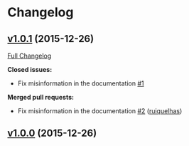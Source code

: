 # Changelog

## [v1.0.1](https://github.com/ruiquelhas/fischbacher/tree/v1.0.1) (2015-12-26)
[Full Changelog](https://github.com/ruiquelhas/fischbacher/compare/v1.0.0...v1.0.1)

**Closed issues:**

- Fix misinformation in the documentation [\#1](https://github.com/ruiquelhas/fischbacher/issues/1)

**Merged pull requests:**

- Fix misinformation in the documentation [\#2](https://github.com/ruiquelhas/fischbacher/pull/2) ([ruiquelhas](https://github.com/ruiquelhas))

## [v1.0.0](https://github.com/ruiquelhas/fischbacher/tree/v1.0.0) (2015-12-26)
